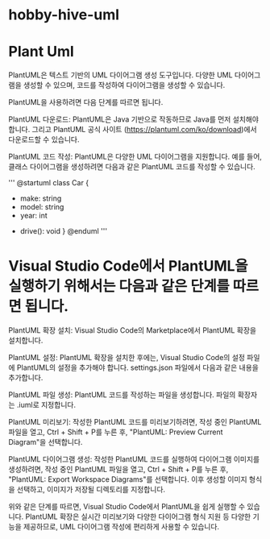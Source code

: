 # hobby-hive-uml

# Plant Uml

PlantUML은 텍스트 기반의 UML 다이어그램 생성 도구입니다. 다양한 UML 다이어그램을 생성할 수 있으며, 코드를 작성하여 다이어그램을 생성할 수 있습니다.

PlantUML을 사용하려면 다음 단계를 따르면 됩니다.

PlantUML 다운로드: PlantUML은 Java 기반으로 작동하므로 Java를 먼저 설치해야 합니다. 그리고 PlantUML 공식 사이트 (https://plantuml.com/ko/download)에서 다운로드할 수 있습니다.

PlantUML 코드 작성: PlantUML은 다양한 UML 다이어그램을 지원합니다. 예를 들어, 클래스 다이어그램을 생성하려면 다음과 같은 PlantUML 코드를 작성할 수 있습니다.

'''
@startuml
class Car {
  - make: string
  - model: string
  - year: int
  + drive(): void
}
@enduml
'''


# Visual Studio Code에서 PlantUML을 실행하기 위해서는 다음과 같은 단계를 따르면 됩니다.

PlantUML 확장 설치: Visual Studio Code의 Marketplace에서 PlantUML 확장을 설치합니다.

PlantUML 설정: PlantUML 확장을 설치한 후에는, Visual Studio Code의 설정 파일에 PlantUML의 설정을 추가해야 합니다. settings.json 파일에서 다음과 같은 내용을 추가합니다.

PlantUML 파일 생성: PlantUML 코드를 작성하는 파일을 생성합니다. 파일의 확장자는 .iuml로 지정합니다.

PlantUML 미리보기: 작성한 PlantUML 코드를 미리보기하려면, 작성 중인 PlantUML 파일을 열고, Ctrl + Shift + P를 누른 후, "PlantUML: Preview Current Diagram"을 선택합니다.

PlantUML 다이어그램 생성: 작성한 PlantUML 코드를 실행하여 다이어그램 이미지를 생성하려면, 작성 중인 PlantUML 파일을 열고, Ctrl + Shift + P를 누른 후, "PlantUML: Export Workspace Diagrams"를 선택합니다. 이후 생성할 이미지 형식을 선택하고, 이미지가 저장될 디렉토리를 지정합니다.

위와 같은 단계를 따르면, Visual Studio Code에서 PlantUML을 쉽게 실행할 수 있습니다. PlantUML 확장은 실시간 미리보기와 다양한 다이어그램 형식 지원 등 다양한 기능을 제공하므로, UML 다이어그램 작성에 편리하게 사용할 수 있습니다.
